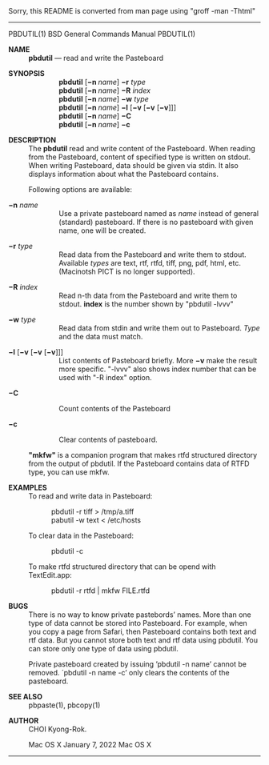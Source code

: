 Sorry, this README is converted from man page using "groff -man -Thtml"

<!-- Creator     : groff version 1.19.2 -->
<!-- CreationDate: Fri Jan  7 10:29:52 2022 -->
<!DOCTYPE html PUBLIC "-//W3C//DTD HTML 4.01 Transitional//EN"
"http://www.w3.org/TR/html4/loose.dtd">
<html>
<head>
<meta name="generator" content="groff -Thtml, see www.gnu.org">
<meta http-equiv="Content-Type" content="text/html; charset=US-ASCII">
<meta name="Content-Style" content="text/css">
<style type="text/css">
       p     { margin-top: 0; margin-bottom: 0; }
       pre   { margin-top: 0; margin-bottom: 0; }
       table { margin-top: 0; margin-bottom: 0; }
</style>
<title></title>
</head>
<body>

<hr>


<p valign="top">PBDUTIL(1) BSD General Commands Manual
PBDUTIL(1)</p>

<p style="margin-top: 1em" valign="top"><b>NAME</b></p>

<p style="margin-left:8%;"><b>pbdutil</b> &mdash; read and
write the Pasteboard</p>


<p style="margin-top: 1em" valign="top"><b>SYNOPSIS</b></p>

<p style="margin-left:20%;"><b>pbdutil</b>
[<b>&minus;n&nbsp;</b><i>name</i>] <b>&minus;r</b>
<i>type</i> <b><br>
pbdutil</b> [<b>&minus;n&nbsp;</b><i>name</i>]
<b>&minus;R</b> <i>index</i> <b><br>
pbdutil</b> [<b>&minus;n&nbsp;</b><i>name</i>]
<b>&minus;w</b> <i>type</i> <b><br>
pbdutil</b> [<b>&minus;n&nbsp;</b><i>name</i>]
<b>&minus;l</b> [<b>&minus;v</b> [<b>&minus;v</b>
[<b>&minus;v</b>]]] <b><br>
pbdutil</b> [<b>&minus;n&nbsp;</b><i>name</i>] <b>&minus;C
<br>
pbdutil</b> [<b>&minus;n&nbsp;</b><i>name</i>]
<b>&minus;c</b></p>


<p style="margin-top: 1em" valign="top"><b>DESCRIPTION</b></p>

<p style="margin-left:8%;">The <b>pbdutil</b> read and
write content of the Pasteboard. When reading from the
Pasteboard, content of specified type is written on stdout.
When writing Pasteboard, data should be given via stdin. It
also displays information about what the Pasteboard
contains.</p>

<p style="margin-left:8%; margin-top: 1em">Following
options are available:</p>

<p style="margin-top: 1em" valign="top"><b>&minus;n</b>
<i>name</i></p>

<p style="margin-left:20%;">Use a private pasteboard named
as <i>name</i> instead of general (standard) pasteboard. If
there is no pasteboard with given name, one will be
created.</p>

<p style="margin-top: 1em" valign="top"><b>&minus;r</b>
<i>type</i></p>

<p style="margin-left:20%;">Read data from the Pasteboard
and write them to stdout. Available <i>types</i> are text,
rtf, rtfd, tiff, png, pdf, html, etc. (Macinotsh PICT is no
longer supported).</p>

<p style="margin-top: 1em" valign="top"><b>&minus;R</b>
<i>index</i></p>

<p style="margin-left:20%;">Read n-th data from the
Pasteboard and write them to stdout. <b>index</b> is the
number shown by &quot;pbdutil -lvvv&quot;</p>

<p style="margin-top: 1em" valign="top"><b>&minus;w</b>
<i>type</i></p>

<p style="margin-left:20%;">Read data from stdin and write
them out to Pasteboard. <i>Type</i> and the data must
match.</p>

<p style="margin-top: 1em" valign="top"><b>&minus;l</b>
[<b>&minus;v</b> [<b>&minus;v</b> [<b>&minus;v</b>]]]</p>

<p style="margin-left:20%;">List contents of Pasteboard
briefly. More <b>&minus;v</b> make the result more specific.
&quot;-lvvv&quot; also shows index number that can be used
with &quot;-R index&quot; option.</p>


<p style="margin-top: 1em" valign="top"><b>&minus;C</b></p>

<p style="margin-left:20%; margin-top: 1em">Count contents
of the Pasteboard</p>


<p style="margin-top: 1em" valign="top"><b>&minus;c</b></p>

<p style="margin-left:20%; margin-top: 1em">Clear contents
of pasteboard.</p>


<p style="margin-left:8%; margin-top: 1em"><b>&quot;mkfw&quot;</b>
is a companion program that makes rtfd structured directory
from the output of pbdutil. If the Pasteboard contains data
of RTFD type, you can use mkfw.</p>


<p style="margin-top: 1em" valign="top"><b>EXAMPLES</b></p>

<p style="margin-left:8%;">To read and write data in
Pasteboard:</p>

<p style="margin-left:17%; margin-top: 1em">pbdutil -r tiff
&gt; /tmp/a.tiff <br>
pabutil -w text &lt; /etc/hosts</p>

<p style="margin-left:8%; margin-top: 1em">To clear data in
the Pasteboard:</p>

<p style="margin-left:17%; margin-top: 1em">pbdutil -c</p>

<p style="margin-left:8%; margin-top: 1em">To make rtfd
structured directory that can be opend with
TextEdit.app:</p>

<p style="margin-left:17%; margin-top: 1em">pbdutil -r rtfd
| mkfw FILE.rtfd</p>

<p style="margin-top: 1em" valign="top"><b>BUGS</b></p>

<p style="margin-left:8%;">There is no way to know private
pastebords&rsquo; names. More than one type of data cannot
be stored into Pasteboard. For example, when you copy a page
from Safari, then Pasteboard contains both text and rtf
data. But you cannot store both text and rtf data using
pbdutil. You can store only one type of data using
pbdutil.</p>

<p style="margin-left:8%; margin-top: 1em">Private
pasteboard created by issuing &rsquo;pbdutil -n name&rsquo;
cannot be removed. &acute;pbdutil -n name -c&rsquo; only
clears the contents of the pasteboard.</p>

<p style="margin-top: 1em" valign="top"><b>SEE ALSO</b></p>

<p style="margin-left:8%;">pbpaste(1), pbcopy(1)</p>

<p style="margin-top: 1em" valign="top"><b>AUTHOR</b></p>

<p style="margin-left:8%;">CHOI Kyong-Rok.</p>

<p style="margin-left:8%; margin-top: 1em">Mac OS X
January&nbsp;7, 2022 Mac OS X</p>
<hr>
</body>
</html>
